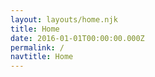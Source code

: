 ```yaml
---
layout: layouts/home.njk
title: Home
date: 2016-01-01T00:00:00.000Z
permalink: /
navtitle: Home
---
```

